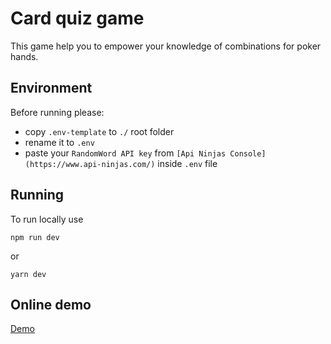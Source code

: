 # Card quiz game

This game help you to empower your knowledge of combinations for poker hands.

## Environment

Before running please:

- copy `.env-template` to `./` root folder
- rename it to `.env`
- paste your `RandomWord API key` from `[Api Ninjas Console](https://www.api-ninjas.com/)` inside `.env` file

## Running

To run locally use

```
npm run dev
```

or

```
yarn dev
```

## Online demo

[Demo](https://card-quiz-six.vercel.app)
